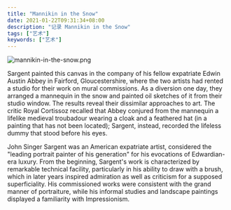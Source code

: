 ```yaml
---
title: "Mannikin in the Snow"
date: 2021-01-22T09:31:34+08:00
description: "记录 Mannikin in the Snow"
tags: ["艺术"]
keywords: ["艺术"]
---
```


![mannikin-in-the-snow.png](https://cdn.jsdelivr.net/gh/tianheg/static@wiki/images/rwl/watch/mannikin-in-the-snow.jpeg)

Sargent painted this canvas in the company of his fellow expatriate Edwin Austin Abbey in Fairford, Gloucestershire, where the two artists had rented a studio for their work on mural commissions. As a diversion one day, they arranged a mannequin in the snow and painted oil sketches of it from their studio window. The results reveal their dissimilar approaches to art. The critic Royal Cortissoz recalled that Abbey conjured from the mannequin a lifelike medieval troubadour wearing a cloak and a feathered hat (in a painting that has not been located); Sargent, instead, recorded the lifeless dummy that stood before his eyes.

John Singer Sargent was an American expatriate artist, considered the "leading portrait painter of his generation" for his evocations of Edwardian-era luxury. From the beginning, Sargent's work is characterized by remarkable technical facility, particularly in his ability to draw with a brush, which in later years inspired admiration as well as criticism for a supposed superficiality. His commissioned works were consistent with the grand manner of portraiture, while his informal studies and landscape paintings displayed a familiarity with Impressionism.
